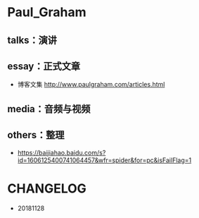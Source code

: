 # Paul_Graham

## talks：演讲

## essay：正式文章

- 博客文集 http://www.paulgraham.com/articles.html


## media：音频与视频

## others：整理
- https://baijiahao.baidu.com/s?id=1606125400741064457&wfr=spider&for=pc&isFailFlag=1



# CHANGELOG
- 20181128

